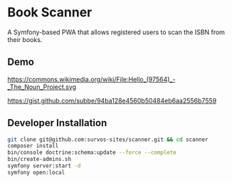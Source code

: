 # Book Scanner

A Symfony-based PWA that allows registered users to scan the ISBN from their books.

## Demo



https://commons.wikimedia.org/wiki/File:Hello_(97564)_-_The_Noun_Project.svg

https://gist.github.com/subbe/94ba128e4560b50484eb6aa2556b7559

## Developer Installation

```bash
git clone git@github.com:survos-sites/scanner.git && cd scanner
composer install
bin/console doctrine:schema:update --force --complete
bin/create-admins.sh
symfony server:start -d
symfony open:local
```
